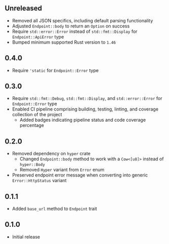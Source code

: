 Unreleased
----------
- Removed all JSON specifics, including default parsing functionality
- Adjusted `Endpoint::body` to return an `Option` on success
- Require `std::error::Error` instead of `std::fmt::Display` for
  `Endpoint::ApiError` type
- Bumped minimum supported Rust version to `1.46`


0.4.0
-----
- Require `'static` for `Endpoint::Error` type


0.3.0
-----
- Require `std::fmt::Debug`, `std::fmt::Display`, and
  `std::error::Error` for `Endpoint::Error` type
- Enabled CI pipeline comprising building, testing, linting, and
  coverage collection of the project
  - Added badges indicating pipeline status and code coverage percentage


0.2.0
-----
- Removed dependency on `hyper` crate
  - Changed `Endpoint::body` method to work with a `Cow<[u8]>` instead
    of `hyper::Body`
  - Removed `Hyper` variant from `Error` enum
- Preserved endpoint error message when converting into generic
  `Error::HttpStatus` variant


0.1.1
-----
- Added `base_url` method to `Endpoint` trait


0.1.0
-----
- Initial release
